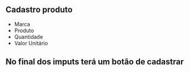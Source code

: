 ## Cadastro produto 

- Marca
- Produto 
- Quantidade 
- Valor Unitário

## No final dos imputs terá um botão de cadastrar 
 
